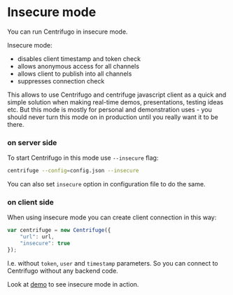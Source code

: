 # Insecure mode

You can run Centrifugo in insecure mode.

Insecure mode:

* disables client timestamp and token check
* allows anonymous access for all channels
* allows client to publish into all channels
* suppresses connection check

This allows to use Centrifugo and centrifuge javascript client as a quick and simple
solution when making real-time demos, presentations, testing ideas etc. But this mode
is mostly for personal and demonstration uses - you should never turn this mode on
in production until you really want it to be there.

### on server side

To start Centrifugo in this mode use `--insecure` flag:

```bash
centrifuge --config=config.json --insecure
```

You can also set `insecure` option in configuration file to do the same.

### on client side

When using insecure mode you can create client connection in this way:

```javascript
var centrifuge = new Centrifuge({
    "url": url,
    "insecure": true
});
```

I.e. without `token`, `user` and `timestamp` parameters. So you can connect to
Centrifugo without any backend code.

Look at [demo](https://github.com/centrifugal/centrifuge/tree/master/examples/insecure_mode) to
see insecure mode in action.
